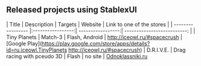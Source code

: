 Released projects using StablexUI
---------------

| Title             | Description       | Targets           | Website           | Link to one of the stores   |
| ----------------- |:-----------------:| -----------------:| --------------------------: |
| Tiny Planets | Match-3 | Flash, Android | http://iceowl.ru/#spacecrush | [Google Play](https://play.google.com/store/apps/details?id=ru.iceowl.TinyPlanets http://iceowl.ru/#spacecrush)
| D.R.I.V.E.   | Drag racing with pceudo 3D | Flash | no site | [Odnoklassniki.ru](http://ok.ru/game/drive)